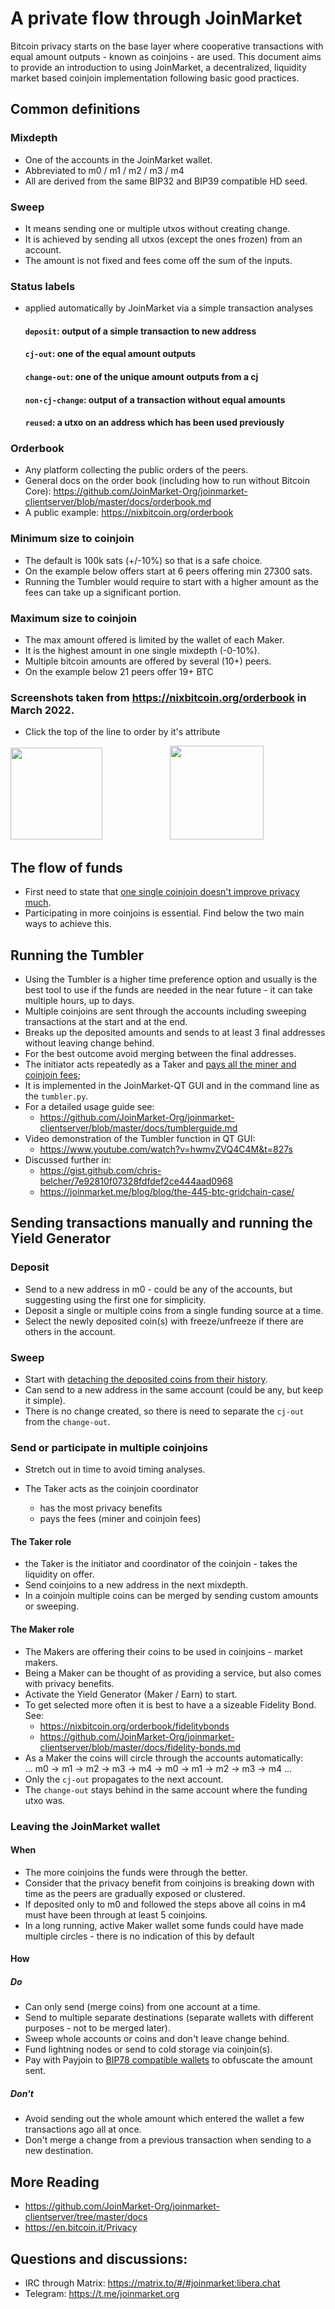 # A private flow through JoinMarket

Bitcoin privacy starts on the base layer where cooperative transactions with equal amount outputs - known as coinjoins - are used.
This document aims to provide an introduction to using JoinMarket, a decentralized, liquidity market based coinjoin implementation following basic good practices.

## Common definitions
### Mixdepth
* One of the accounts in the JoinMarket wallet.
* Abbreviated to m0 / m1 / m2 / m3 / m4
* All are derived from the same BIP32 and BIP39 compatible HD seed.

### Sweep
* It means sending one or multiple utxos without creating change.
* It is achieved by sending all utxos (except the ones frozen) from an account.
* The amount is not fixed and fees come off the sum of the inputs.

### Status labels
* applied automatically by JoinMarket via a simple transaction analyses

  #### `deposit`: output of a simple transaction to new address
  #### `cj-out`: one of the equal amount outputs
  #### `change-out`: one of the unique amount outputs from a cj
  #### `non-cj-change`: output of a transaction without equal amounts
  #### `reused`: a utxo on an address which has been used previously

### Orderbook
* Any platform collecting the public orders of the peers.
* General docs on the order book (including how to run without Bitcoin Core): https://github.com/JoinMarket-Org/joinmarket-clientserver/blob/master/docs/orderbook.md
* A public example: <https://nixbitcoin.org/orderbook>

### Minimum size to coinjoin
* The default is 100k sats (+/-10%) so that is a safe choice.
* On the example below offers start at 6 peers offering min 27300 sats.
* Running the Tumbler would require to start with a higher amount as the fees can take up a significant portion.

### Maximum size to coinjoin
* The max amount offered is limited by the wallet of each Maker.
* It is the highest amount in one single mixdepth (-0-10%).
* Multiple bitcoin amounts are offered by several (10+) peers.
* On the example below 21 peers offer 19+ BTC
### Screenshots taken from <https://nixbitcoin.org/orderbook> in March 2022.
* Click the top of the line to order by it's attribute
<p align="left">
  <img width="147" src="../images/joinmarket_minsize.png">
  <img width="100">
  <img width="150"  src="../images/joinmarket_maxsize.png">
</p>

## The flow of funds

* First need to state that [one single coinjoin doesn't improve privacy much](https://github.com/JoinMarket-Org/joinmarket-clientserver/issues/1047#issuecomment-944995635).
* Participating in more coinjoins is essential. Find below the two main ways to achieve this.

## Running the Tumbler
* Using the Tumbler is a higher time preference option and usually is the best tool to use if the funds are needed in the near future - it can take multiple hours, up to days.
* Multiple coinjoins are sent through the accounts including sweeping transactions at the start and at the end.
* Breaks up the deposited amounts and sends to at least 3 final addresses without leaving change behind.
* For the best outcome avoid merging between the final addresses.
* The initiator acts repeatedly as a Taker and [pays all the miner and coinjoin fees](https://github.com/JoinMarket-Org/joinmarket-clientserver/blob/master/docs/tumblerguide.md#a-note-on-fees);
* It is implemented in the JoinMarket-QT GUI and in the command line as the `tumbler.py`.
* For a detailed usage guide see:
  * https://github.com/JoinMarket-Org/joinmarket-clientserver/blob/master/docs/tumblerguide.md
* Video demonstration of the Tumbler function in QT GUI:
  * https://www.youtube.com/watch?v=hwmvZVQ4C4M&t=827s
* Discussed further in:
  * https://gist.github.com/chris-belcher/7e92810f07328fdfdef2ce444aad0968
  * https://joinmarket.me/blog/blog/the-445-btc-gridchain-case/

## Sending transactions manually and running the Yield Generator
### Deposit
* Send to a new address in m0 - could be any of the accounts, but suggesting using the first one for simplicity.
* Deposit a single or multiple coins from a single funding source at a time.
* Select the newly deposited coin(s) with freeze/unfreeze if there are others in the account.

### Sweep
* Start with [detaching the deposited coins from their history](https://github.com/JoinMarket-Org/joinmarket-clientserver/issues/864#issuecomment-884540079).
* Can send to a new address in the same account (could be any, but keep it simple).
* There is no change created, so there is need to separate the `cj-out` from the `change-out`.

### Send or participate in multiple coinjoins
* Stretch out in time to avoid timing analyses.

* The Taker acts as the coinjoin coordinator
    * has the most privacy benefits
    * pays the fees (miner and coinjoin fees)

#### The Taker role
* the Taker is the initiator and coordinator of the coinjoin - takes the liquidity on offer.
* Send coinjoins to a new address in the next mixdepth.
* In a coinjoin multiple coins can be merged by sending custom amounts or sweeping.

#### The Maker role
* The Makers are offering their coins to be used in coinjoins - market makers.
* Being a Maker can be thought of as providing a service, but also comes with privacy benefits.
* Activate the Yield Generator (Maker / Earn) to start.
* To get selected more often it is best to have a a sizeable Fidelity Bond. See:
    * https://nixbitcoin.org/orderbook/fidelitybonds
    * https://github.com/JoinMarket-Org/joinmarket-clientserver/blob/master/docs/fidelity-bonds.md
* As a Maker the coins will circle through the accounts automatically:  
... m0 -> m1 -> m2 -> m3 -> m4 -> m0 -> m1 -> m2 -> m3 -> m4 ...
* Only the `cj-out`  propagates to the next account.
* The `change-out` stays behind in the same account where the funding utxo was.

### Leaving the JoinMarket wallet
#### When
* The more coinjoins the funds were through the better.
* Consider that the privacy benefit from coinjoins is breaking down with time as the peers are gradually exposed or clustered.
* If deposited only to m0 and followed the steps above all coins in m4 must have been through at least 5 coinjoins.
* In a long running, active Maker wallet some funds could have made multiple circles - there is no indication of this by default

#### How
##### Do
* Can only send (merge coins) from one account at a time.
* Send to multiple separate destinations (separate wallets with different purposes - not to be merged later).
* Sweep whole accounts or coins and don't leave change behind.
* Fund lightning nodes or send to cold storage via coinjoin(s).
* Pay with Payjoin to [BIP78 compatible wallets](https://en.bitcoin.it/wiki/PayJoin_adoption) to obfuscate the amount sent.

##### Don't
* Avoid sending out the whole amount which entered the wallet a few transactions ago all at once.
* Don't merge a change from a previous transaction when sending to a new destination.

## More Reading
* https://github.com/JoinMarket-Org/joinmarket-clientserver/tree/master/docs
* https://en.bitcoin.it/Privacy

## Questions and discussions:
* IRC through Matrix: https://matrix.to/#/#joinmarket:libera.chat
* Telegram: https://t.me/joinmarket.org

